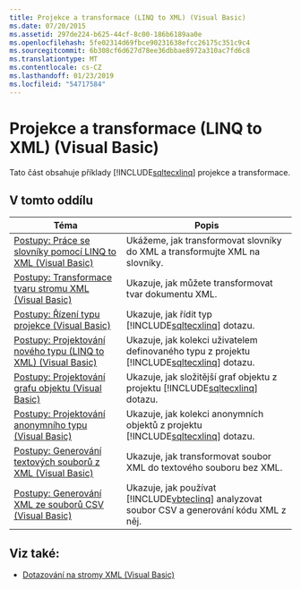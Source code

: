 ```yaml
---
title: Projekce a transformace (LINQ to XML) (Visual Basic)
ms.date: 07/20/2015
ms.assetid: 297de224-b625-44cf-8c00-186b6189aa0e
ms.openlocfilehash: 5fe02314d69fbce90231638efcc26175c351c9c4
ms.sourcegitcommit: 6b308cf6d627d78ee36dbbae8972a310ac7fd6c8
ms.translationtype: MT
ms.contentlocale: cs-CZ
ms.lasthandoff: 01/23/2019
ms.locfileid: "54717584"
---
```

# <a name="projections-and-transformations-linq-to-xml-visual-basic"></a>Projekce a transformace (LINQ to XML) (Visual Basic)
Tato část obsahuje příklady [!INCLUDE[sqltecxlinq](~/includes/sqltecxlinq-md.md)] projekce a transformace.  
  
## <a name="in-this-section"></a>V tomto oddílu  
  
|Téma|Popis|  
|-----------|-----------------|  
|[Postupy: Práce se slovníky pomocí LINQ to XML (Visual Basic)](../../../../visual-basic/programming-guide/concepts/linq/how-to-work-with-dictionaries-using-linq-to-xml.md)|Ukážeme, jak transformovat slovníky do XML a transformujte XML na slovníky.|  
|[Postupy: Transformace tvaru stromu XML (Visual Basic)](../../../../visual-basic/programming-guide/concepts/linq/how-to-transform-the-shape-of-an-xml-tree.md)|Ukazuje, jak můžete transformovat tvar dokumentu XML.|  
|[Postupy: Řízení typu projekce (Visual Basic)](../../../../visual-basic/programming-guide/concepts/linq/how-to-control-the-type-of-a-projection.md)|Ukazuje, jak řídit typ [!INCLUDE[sqltecxlinq](~/includes/sqltecxlinq-md.md)] dotazu.|  
|[Postupy: Projektování nového typu (LINQ to XML) (Visual Basic)](../../../../visual-basic/programming-guide/concepts/linq/how-to-project-a-new-type-linq-to-xml.md)|Ukazuje, jak kolekci uživatelem definovaného typu z projektu [!INCLUDE[sqltecxlinq](~/includes/sqltecxlinq-md.md)] dotazu.|  
|[Postupy: Projektování grafu objektu (Visual Basic)](../../../../visual-basic/programming-guide/concepts/linq/how-to-project-an-object-graph.md)|Ukazuje, jak složitější graf objektu z projektu [!INCLUDE[sqltecxlinq](~/includes/sqltecxlinq-md.md)] dotazu.|  
|[Postupy: Projektování anonymního typu (Visual Basic)](../../../../visual-basic/programming-guide/concepts/linq/how-to-project-an-anonymous-type.md)|Ukazuje, jak kolekci anonymních objektů z projektu [!INCLUDE[sqltecxlinq](~/includes/sqltecxlinq-md.md)] dotazu.|  
|[Postupy: Generování textových souborů z XML (Visual Basic)](../../../../visual-basic/programming-guide/concepts/linq/how-to-generate-text-files-from-xml.md)|Ukazuje, jak transformovat soubor XML do textového souboru bez XML.|  
|[Postupy: Generování XML ze souborů CSV (Visual Basic)](../../../../visual-basic/programming-guide/concepts/linq/how-to-generate-xml-from-csv-files.md)|Ukazuje, jak používat [!INCLUDE[vbteclinq](~/includes/vbteclinq-md.md)] analyzovat soubor CSV a generování kódu XML z něj.|  
  
## <a name="see-also"></a>Viz také:
- [Dotazování na stromy XML (Visual Basic)](../../../../visual-basic/programming-guide/concepts/linq/querying-xml-trees.md)
